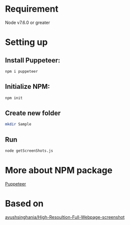 # Requirement
Node v7.6.0 or greater

# Setting up
## Install Puppeteer:
~~~sh
npm i puppeteer
~~~

## Initialize NPM:
~~~sh
npm init
~~~

## Create new folder

~~~sh
mkdir Sample
~~~

## Run
    
~~~sh
node getScreenShots.js
~~~

# More about NPM package
[Puppeteer](https://www.npmjs.com/package/puppeteer)

# Based on
[ayushsinghania/High-Resoultion-Full-Webpage-screenshot](https://github.com/ayushsinghania/High-Resoultion-Full-Webpage-screenshot)
